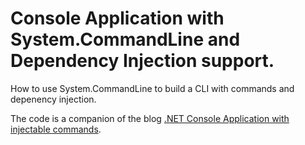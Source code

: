 # Console Application with System.CommandLine and Dependency Injection support.
How to use System.CommandLine to build a CLI with commands and depenency injection.

The code is a companion of the blog <a href="https://keestalkstech.com/2023/03/net-console-application-with-injectable-commands/">.NET Console Application with injectable commands</a>.
